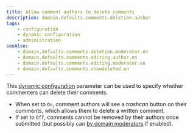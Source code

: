 ```yaml
---
title: Allow comment authors to delete comments
description: domain.defaults.comments.deletion.author
tags:
    - configuration
    - dynamic configuration
    - administration
seeAlso:
    - domain.defaults.comments.deletion.moderator.en
    - domain.defaults.comments.editing.author.en
    - domain.defaults.comments.editing.moderator.en
    - domain.defaults.comments.showdeleted.en
---
```


This [dynamic configuration](/configuration/backend/dynamic) parameter can be used to specify whether commenters can delete their comments.

<!--more-->

* When set to `On`, comment authors will see a *trashcan* button on their comments, which allows them to delete a written comment.
* If set to `Off`, comments cannot be removed by their authors once submitted  (but possibly can [by domain moderators](domain.defaults.comments.deletion.moderator.en) if enabled).
